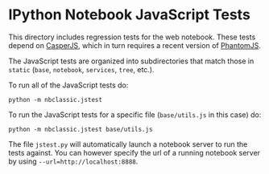 # IPython Notebook JavaScript Tests

This directory includes regression tests for the web notebook. These tests
depend on [CasperJS](https://github.com/casperjs/casperjs/), which in turn requires a recent
version of [PhantomJS](http://phantomjs.org/).

The JavaScript tests are organized into subdirectories that match those in
`static` (`base`, `notebook`, `services`, `tree`, etc.).

To run all of the JavaScript tests do:

```
python -m nbclassic.jstest 
```

To run the JavaScript tests for a specific file (`base/utils.js` in this case)
do:

```
python -m nbclassic.jstest base/utils.js
```

The file `jstest.py` will automatically launch a notebook server to run the
tests against. You can however specify the url of a running notebook server
by using `--url=http://localhost:8888`.

